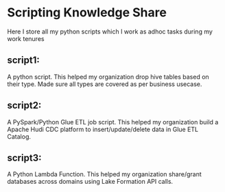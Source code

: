 # Scripting Knowledge Share
Here I store all my python scripts which I work as adhoc tasks during my work tenures

## script1: 
A python script. This helped my organization drop hive tables based on their type. Made sure all types are covered as per business usecase.
## script2: 
A PySpark/Python Glue ETL job script. This helped my organization build a Apache Hudi CDC platform to insert/update/delete data in Glue ETL Catalog.
## script3: 
A Python Lambda Function. This helped my organization share/grant databases across domains using Lake Formation API calls.
